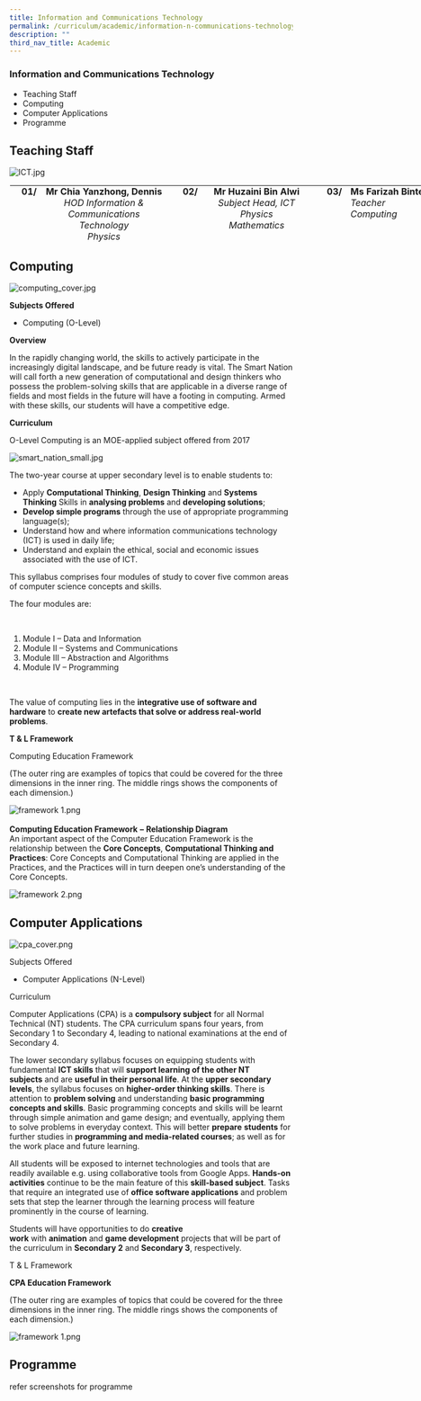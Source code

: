 ```yaml
---
title: Information and Communications Technology
permalink: /curriculum/academic/information-n-communications-technology/
description: ""
third_nav_title: Academic
---
```

### Information and Communications Technology
*   Teaching Staff
*   Computing
*   Computer Applications
*   Programme

## Teaching Staff

  
![ICT.jpg](/images/ICT.jpg)  

<table class="ive_eobj_center ives_tab_kosong" style="margin: auto; outline: 0px; padding: 0px; border-collapse: collapse; clear: both; border: 1px solid transparent; table-layout: fixed; height: 103px; width: 814px;"><tbody style="margin: 0px; outline: 0px; padding: 0px;"><tr style="margin: 0px; outline: 0px; padding: 0px;"><th style="margin: 0px; outline: 0px; padding: 0px 15px 15px 0px; vertical-align: top; text-align: right; width: 23px;">01/</th><th style="margin: 0px; outline: 0px; padding: 0px 15px 15px 0px; vertical-align: top; width: 259px;">Mr Chia Yanzhong, Dennis<br style="margin: 0px; outline: 0px; padding: 0px;"><span style="margin: 0px; outline: 0px; padding: 0px; font-weight: normal;"><i style="margin: 0px; outline: 0px; padding: 0px;">HOD Information &amp; Communications Technology<br style="margin: 0px; outline: 0px; padding: 0px;">Physics<br style="margin: 0px; outline: 0px; padding: 0px;"></i></span></th><th style="margin: 0px; outline: 0px; padding: 0px 15px 15px 0px; vertical-align: top; text-align: right; width: 22px;">02/</th><th style="margin: 0px; outline: 0px; padding: 0px 15px 15px 0px; vertical-align: top; width: 228px;"><i style="margin: 0px; outline: 0px; padding: 0px; font-weight: 400;"></i><b style="margin: 0px; outline: 0px; padding: 0px;"></b><b style="margin: 0px; outline: 0px; padding: 0px;">Mr Huzaini Bin Alwi</b><br style="margin: 0px; outline: 0px; padding: 0px; font-weight: 400;"><i style="margin: 0px; outline: 0px; padding: 0px; font-weight: 400;">Subject Head, ICT</i><i style="margin: 0px; outline: 0px; padding: 0px; font-weight: 400;"><br style="margin: 0px; outline: 0px; padding: 0px;"></i><i style="margin: 0px; outline: 0px; padding: 0px; font-weight: 400;">Physics<br style="margin: 0px; outline: 0px; padding: 0px;">Mathematics</i><span style="margin: 0px; outline: 0px; padding: 0px; font-weight: normal;"><i style="margin: 0px; outline: 0px; padding: 0px;"><br style="margin: 0px; outline: 0px; padding: 0px;"></i></span><i style="margin: 0px; outline: 0px; padding: 0px; font-weight: 400;"></i><span style="margin: 0px; outline: 0px; padding: 0px; font-weight: normal;"><i style="margin: 0px; outline: 0px; padding: 0px;"></i></span></th><td style="margin: 0px; outline: 0px; padding: 0px 15px 15px 0px; vertical-align: top; text-align: right; width: 31px;"><b style="margin: 0px; outline: 0px; padding: 0px;">03/</b></td><td style="margin: 0px; outline: 0px; padding: 0px 15px 15px 0px; vertical-align: top; width: 251px;"><b style="margin: 0px; outline: 0px; padding: 0px;">Ms Farizah Binte Esman</b><span style="margin: 0px; outline: 0px; padding: 0px; font-weight: 700;"></span><br style="margin: 0px; outline: 0px; padding: 0px;"><i style="margin: 0px; outline: 0px; padding: 0px;">Teacher<br style="margin: 0px; outline: 0px; padding: 0px;">Computing</i><b style="margin: 0px; outline: 0px; padding: 0px;"></b><i style="margin: 0px; outline: 0px; padding: 0px;"></i></td></tr><tr style="margin: 0px; outline: 0px; padding: 0px;"><td style="margin: 0px; outline: 0px; padding: 0px 15px 15px 0px; vertical-align: top; text-align: right; width: 60px;"><b style="margin: 0px; outline: 0px; padding: 0px;">04/</b></td><td style="margin: 0px; outline: 0px; padding: 0px 15px 15px 0px; vertical-align: top; width: 60px;"><b style="margin: 0px; outline: 0px; padding: 0px;"></b><b style="margin: 0px; outline: 0px; padding: 0px; text-align: center;"></b><i style="margin: 0px; outline: 0px; padding: 0px; text-align: center;"></i><b style="margin: 0px; outline: 0px; padding: 0px;">Mdm Tan Kim Kim Felicia</b><br style="margin: 0px; outline: 0px; padding: 0px;"><i style="margin: 0px; outline: 0px; padding: 0px;">Teacher<br style="margin: 0px; outline: 0px; padding: 0px;">Computer Applications<br style="margin: 0px; outline: 0px; padding: 0px;">Math</i><i style="margin: 0px; outline: 0px; padding: 0px;"><br style="margin: 0px; outline: 0px; padding: 0px;"></i></td><td style="margin: 0px; outline: 0px; padding: 0px 15px 15px 0px; vertical-align: top; text-align: right; width: 60px;"><b style="margin: 0px; outline: 0px; padding: 0px;">05/</b><br style="margin: 0px; outline: 0px; padding: 0px;"></td><td style="margin: 0px; outline: 0px; padding: 0px 15px 15px 0px; vertical-align: top; width: 60px;"><b style="margin: 0px; outline: 0px; padding: 0px; text-align: center;">Mr Quek Jia Liang</b><br style="margin: 0px; outline: 0px; padding: 0px; text-align: center;"><i style="margin: 0px; outline: 0px; padding: 0px; text-align: center;">Teacher<br style="margin: 0px; outline: 0px; padding: 0px;">Computer Applications<br style="margin: 0px; outline: 0px; padding: 0px;"></i><i style="margin: 0px; outline: 0px; padding: 0px; text-align: center;">Art</i><br style="margin: 0px; outline: 0px; padding: 0px;"></td><td style="margin: 0px; outline: 0px; padding: 0px 15px 15px 0px; vertical-align: top; text-align: right; width: 60px;"><b style="margin: 0px; outline: 0px; padding: 0px;">06/</b></td><td style="margin: 0px; outline: 0px; padding: 0px 15px 15px 0px; vertical-align: top; width: 60px;"><b style="margin: 0px; outline: 0px; padding: 0px; text-align: center;"></b><b style="margin: 0px; outline: 0px; padding: 0px; text-align: center;">Mr Nar Soon Keong</b><br style="margin: 0px; outline: 0px; padding: 0px; text-align: center;"><i style="margin: 0px; outline: 0px; padding: 0px; text-align: center;">Teacher<br style="margin: 0px; outline: 0px; padding: 0px;">Computer Applications<br style="margin: 0px; outline: 0px; padding: 0px;">Design &amp; Technology</i><i style="margin: 0px; outline: 0px; padding: 0px; text-align: center;"><br style="margin: 0px; outline: 0px; padding: 0px;"></i></td></tr><tr style="margin: 0px; outline: 0px; padding: 0px;"><td style="margin: 0px; outline: 0px; padding: 0px 15px 15px 0px; vertical-align: top;"><b style="margin: 0px; outline: 0px; padding: 0px; text-align: right;">07/</b></td><td style="margin: 0px; outline: 0px; padding: 0px 15px 15px 0px; vertical-align: top;"><b style="margin: 0px; outline: 0px; padding: 0px; text-align: center;">Mr Mohammad Azri Bin Kasmanni</b><br style="margin: 0px; outline: 0px; padding: 0px; text-align: center;"><i style="margin: 0px; outline: 0px; padding: 0px;">Contract Adjunct Teacher</i><i style="margin: 0px; outline: 0px; padding: 0px; text-align: center;"><br style="margin: 0px; outline: 0px; padding: 0px;"></i><i style="margin: 0px; outline: 0px; padding: 0px; text-align: center;">Computer Applications<br style="margin: 0px; outline: 0px; padding: 0px;"></i><i style="margin: 0px; outline: 0px; padding: 0px; text-align: center;">Art</i></td></tr></tbody></table>

## Computing

  
![computing_cover.jpg](/images/computing_cover.jpg)  

<b>Subjects Offered</b>  
  

*   Computing (O-Level)


<b>Overview</b>

  
<p>In the rapidly changing world, the skills to actively participate in the increasingly digital landscape, and be future ready is vital. The Smart Nation will call forth a new generation of computational and design thinkers who possess the problem-solving skills that are applicable in a diverse range of fields and most fields in the future will have a footing in computing. Armed with these skills, our students will have a competitive edge.</p>  

<b>Curriculum</b>

  
<p>O-Level Computing is an MOE-applied subject offered from 2017</p>

  

![smart_nation_small.jpg](/images/smart_nation_small.jpg)

<p>The two-year course at upper secondary level is to enable students to:</p>

*   Apply **Computational Thinking**, **Design Thinking** and **Systems Thinking** Skills in **analysing problems** and **developing solutions**; 
*   **Develop simple programs** through the use of appropriate programming language(s); 
*   Understand how and where information communications technology (ICT) is used in daily life; 
*   Understand and explain the ethical, social and economic issues associated with the use of ICT. 

<p>This syllabus comprises four modules of study to cover five common areas of computer science concepts and skills.</p>  

<p>The four modules are:</p> 

1.  Module I – Data and Information 
2.  Module II – Systems and Communications 
3.  Module III – Abstraction and Algorithms 
4.  Module IV – Programming
<br>
  
The value of computing lies in the **integrative use of software and hardware** to **create new artefacts that solve or address real-world problems**.<br>

  
<b>T & L Framework</b><p>Computing Education Framework</p> 

<p>(The outer ring are examples of topics that could be covered for the three dimensions in the inner ring. The middle rings shows the components of each dimension.)</p>

![framework 1.png](/images/framework%201.png)  
<br>
**Computing Education Framework** **–** **Relationship Diagram**   
An important aspect of the Computer Education Framework is the relationship between the **Core Concepts**, **Computational Thinking and Practices**: Core Concepts and Computational Thinking are applied in the Practices, and the Practices will in turn deepen one’s understanding of the Core Concepts.<br>  
  

![framework 2.png](/images/framework%202.png)

## Computer Applications

  
![cpa_cover.png](/images/cpa_cover.png)  
  
<p>Subjects Offered  </p>
<ul>
<li>Computer Applications (N-Level)</li>
</ul>
<p>Curriculum  </p>
<p>Computer Applications (CPA) is a <strong>compulsory subject</strong> for all Normal Technical (NT) students. The CPA curriculum spans four years, from Secondary 1 to Secondary 4, leading to national examinations at the end of Secondary 4. </p>
<p>The lower secondary syllabus focuses on equipping students with fundamental <strong>ICT skills</strong> that will <strong>support learning of the other NT subjects</strong> and are <strong>useful in their personal life</strong>. At the <strong>upper secondary levels</strong>, the syllabus focuses on <strong>higher-order thinking skills</strong>. There is attention to <strong>problem solving</strong> and understanding <strong>basic programming concepts and skills</strong>. Basic programming concepts and skills will be learnt through simple animation and game design; and eventually, applying them to solve problems in everyday context. This will better <strong>prepare</strong> <strong>students</strong> for further studies in <strong>programming and media-related courses</strong>; as well as for the work place and future learning. </p>
<p>All students will be exposed to internet technologies and tools that are readily available e.g. using collaborative tools from Google Apps. <strong>Hands-on activities</strong> continue to be the main feature of this <strong>skill-based subject</strong>. Tasks that require an integrated use of <strong>office software applications</strong> and problem sets that step the learner through the learning process will feature prominently in the course of learning. </p>
<p>Students will have opportunities to do <strong>creative work</strong> with <strong>animation</strong> and <strong>game development</strong> projects that will be part of the curriculum in <strong>Secondary 2</strong> and <strong>Secondary 3</strong>, respectively. </p>
<p>T &amp; L Framework</p>
<p><strong>CPA Education Framework</strong>   </p>
<p>(The outer ring are examples of topics that could be covered for the three dimensions in the inner ring. The middle rings shows the components of each dimension.)</p>


![framework 1.png](/images/framework%201-1.png)

## Programme
refer screenshots for programme